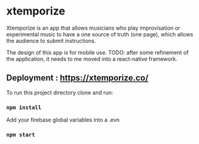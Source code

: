 # xtemporize
Xtemporize is an app that allows musicians who play improvisation or experimental music to have a one source of truth (one page), which allows the audience to submit instructions.

The design of this app is for mobile use. TODO: after some refinement of the application, it needs to me moved into a react-native framework.

## Deployment : https://xtemporize.co/

To run this project directory clone and run:
### `npm install`

Add your firebase global variables into a .evn
### `npm start`
